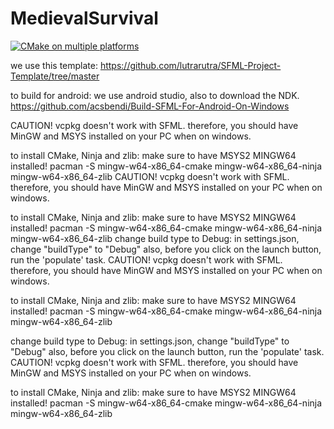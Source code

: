 # MedievalSurvival

[![CMake on multiple platforms](https://github.com/JohnHeikens/MedievalSurvival/actions/workflows/cmake-multi-platform.yml/badge.svg)](https://github.com/JohnHeikens/MedievalSurvival/actions/workflows/cmake-multi-platform.yml)

we use this template:
https://github.com/lutrarutra/SFML-Project-Template/tree/master

to build for android:
we use android studio, also to download the NDK.
https://github.com/acsbendi/Build-SFML-For-Android-On-Windows

CAUTION!
vcpkg doesn't work with SFML. therefore, you should have MinGW and MSYS installed on your PC when on windows.

to install CMake, Ninja and zlib:
make sure to have MSYS2 MINGW64 installed!
pacman -S mingw-w64-x86_64-cmake mingw-w64-x86_64-ninja mingw-w64-x86_64-zlib
CAUTION!
vcpkg doesn't work with SFML. therefore, you should have MinGW and MSYS installed on your PC when on windows.

to install CMake, Ninja and zlib:
make sure to have MSYS2 MINGW64 installed!
pacman -S mingw-w64-x86_64-cmake mingw-w64-x86_64-ninja mingw-w64-x86_64-zlib
change build type to Debug: in settings.json, change "buildType" to "Debug"
also, before you click on the launch button, run the 'populate' task.
CAUTION!
vcpkg doesn't work with SFML. therefore, you should have MinGW and MSYS installed on your PC when on windows.

to install CMake, Ninja and zlib:
make sure to have MSYS2 MINGW64 installed!
pacman -S mingw-w64-x86_64-cmake mingw-w64-x86_64-ninja mingw-w64-x86_64-zlib

change build type to Debug: in settings.json, change "buildType" to "Debug"
also, before you click on the launch button, run the 'populate' task.
CAUTION!
vcpkg doesn't work with SFML. therefore, you should have MinGW and MSYS installed on your PC when on windows.

to install CMake, Ninja and zlib:
make sure to have MSYS2 MINGW64 installed!
pacman -S mingw-w64-x86_64-cmake mingw-w64-x86_64-ninja mingw-w64-x86_64-zlib